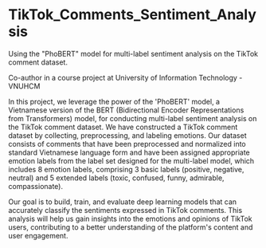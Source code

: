 # TikTok_Comments_Sentiment_Analysis
Using the "PhoBERT" model for multi-label sentiment analysis on the TikTok comment dataset.



Co-author in a course project at University of Information Technology - VNUHCM

In this project, we leverage the power of the 'PhoBERT' model, a Vietnamese version of the BERT (Bidirectional Encoder Representations from Transformers) model, for conducting multi-label sentiment analysis on the TikTok comment dataset. We have constructed a TikTok comment dataset by collecting, preprocessing, and labeling emotions. Our dataset consists of comments that have been preprocessed and normalized into standard Vietnamese language form and have been assigned appropriate emotion labels from the label set designed for the multi-label model, which includes 8 emotion labels, comprising 3 basic labels (positive, negative, neutral) and 5 extended labels (toxic, confused, funny, admirable, compassionate).

Our goal is to build, train, and evaluate deep learning models that can accurately classify the sentiments expressed in TikTok comments. This analysis will help us gain insights into the emotions and opinions of TikTok users, contributing to a better understanding of the platform's content and user engagement.
